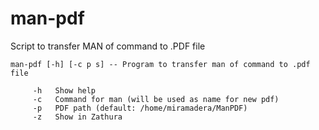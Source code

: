 # man-pdf
Script to transfer MAN of command to .PDF file

    man-pdf [-h] [-c p s] -- Program to transfer man of command to .pdf file

         -h   Show help
         -c   Command for man (will be used as name for new pdf)
         -p   PDF path (default: /home/miramadera/ManPDF)
         -z   Show in Zathura
                              

